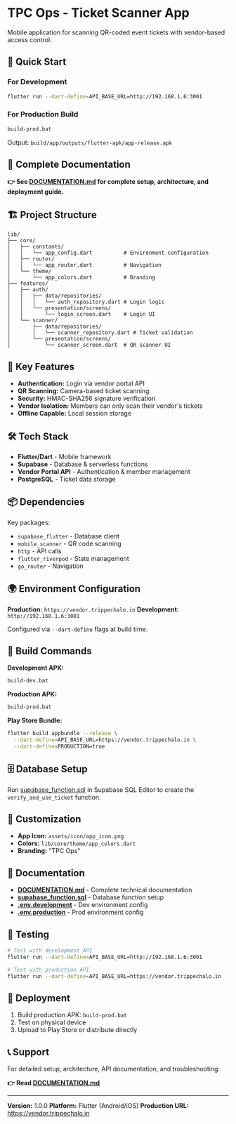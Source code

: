 # TPC Ops - Ticket Scanner App

Mobile application for scanning QR-coded event tickets with vendor-based access control.

## 🚀 Quick Start

### For Development
```bash
flutter run --dart-define=API_BASE_URL=http://192.168.1.6:3001
```

### For Production Build
```bash
build-prod.bat
```
Output: `build/app/outputs/flutter-apk/app-release.apk`

## 📖 Complete Documentation

**👉 See [DOCUMENTATION.md](DOCUMENTATION.md) for complete setup, architecture, and deployment guide.**

## 🏗️ Project Structure

```
lib/
├── core/
│   ├── constants/
│   │   └── app_config.dart          # Environment configuration
│   ├── router/
│   │   └── app_router.dart          # Navigation
│   └── theme/
│       └── app_colors.dart          # Branding
├── features/
│   ├── auth/
│   │   ├── data/repositories/
│   │   │   └── auth_repository.dart # Login logic
│   │   └── presentation/screens/
│   │       └── login_screen.dart    # Login UI
│   └── scanner/
│       ├── data/repositories/
│       │   └── scanner_repository.dart # Ticket validation
│       └── presentation/screens/
│           └── scanner_screen.dart  # QR scanner UI
```

## 🔑 Key Features

- **Authentication:** Login via vendor portal API
- **QR Scanning:** Camera-based ticket scanning
- **Security:** HMAC-SHA256 signature verification
- **Vendor Isolation:** Members can only scan their vendor's tickets
- **Offline Capable:** Local session storage

## 🛠️ Tech Stack

- **Flutter/Dart** - Mobile framework
- **Supabase** - Database & serverless functions
- **Vendor Portal API** - Authentication & member management
- **PostgreSQL** - Ticket data storage

## 📦 Dependencies

Key packages:
- `supabase_flutter` - Database client
- `mobile_scanner` - QR code scanning
- `http` - API calls
- `flutter_riverpod` - State management
- `go_router` - Navigation

## 🌍 Environment Configuration

**Production:** `https://vendor.trippechalo.in`
**Development:** `http://192.168.1.6:3001`

Configured via `--dart-define` flags at build time.

## 📱 Build Commands

**Development APK:**
```bash
build-dev.bat
```

**Production APK:**
```bash
build-prod.bat
```

**Play Store Bundle:**
```bash
flutter build appbundle --release \
  --dart-define=API_BASE_URL=https://vendor.trippechalo.in \
  --dart-define=PRODUCTION=true
```

## 🗄️ Database Setup

Run [supabase_function.sql](supabase_function.sql) in Supabase SQL Editor to create the `verify_and_use_ticket` function.

## 🎨 Customization

- **App Icon:** `assets/icon/app_icon.png`
- **Colors:** `lib/core/theme/app_colors.dart`
- **Branding:** "TPC Ops"

## 📝 Documentation

- **[DOCUMENTATION.md](DOCUMENTATION.md)** - Complete technical documentation
- **[supabase_function.sql](supabase_function.sql)** - Database function setup
- **[.env.development](.env.development)** - Dev environment config
- **[.env.production](.env.production)** - Prod environment config

## 🧪 Testing

```bash
# Test with development API
flutter run --dart-define=API_BASE_URL=http://192.168.1.6:3001

# Test with production API
flutter run --dart-define=API_BASE_URL=https://vendor.trippechalo.in
```

## 🚀 Deployment

1. Build production APK: `build-prod.bat`
2. Test on physical device
3. Upload to Play Store or distribute directly

## 📞 Support

For detailed setup, architecture, API documentation, and troubleshooting:

**👉 Read [DOCUMENTATION.md](DOCUMENTATION.md)**

---

**Version:** 1.0.0
**Platform:** Flutter (Android/iOS)
**Production URL:** https://vendor.trippechalo.in
